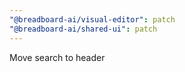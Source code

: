 ```yaml
---
"@breadboard-ai/visual-editor": patch
"@breadboard-ai/shared-ui": patch
---
```


Move search to header
